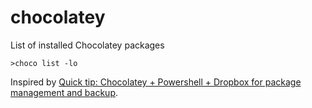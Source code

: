 # chocolatey
List of installed Chocolatey packages

`>choco list -lo`

Inspired by [Quick tip: Chocolatey + Powershell + Dropbox for package management and backup](http://seankilleen.com/2014/01/quick-tip-chocolatey-powershell-dropbox-for-package-management-and-backup/).
